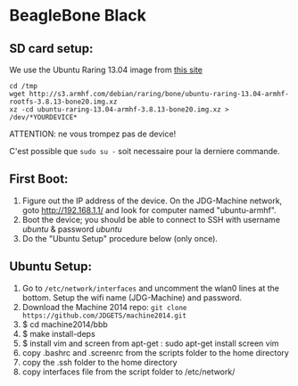 BeagleBone Black
================

SD card setup:
--------------

We use the Ubuntu Raring 13.04 image from [this site](http://www.armhf.com/index.php/download/)

```
cd /tmp
wget http://s3.armhf.com/debian/raring/bone/ubuntu-raring-13.04-armhf-rootfs-3.8.13-bone20.img.xz
xz -cd ubuntu-raring-13.04-armhf-3.8.13-bone20.img.xz > /dev/*YOURDEVICE*
```
ATTENTION: ne vous trompez pas de device!

C'est possible que `sudo su -` soit necessaire pour la derniere commande.

First Boot:
-----------

1. Figure out the IP address of the device. On the JDG-Machine network, goto http://192.168.1.1/ and look for computer named "ubuntu-armhf".
2. Boot the device; you should be able to connect to SSH with username *ubuntu* & password *ubuntu*
3. Do the "Ubuntu Setup" procedure below (only once).

Ubuntu Setup:
-------------

1. Go to `/etc/network/interfaces` and uncomment the wlan0 lines at the bottom. Setup the wifi name (JDG-Machine) and password.
2. Download the Machine 2014 repo: `git clone https://github.com/JDGETS/machine2014.git`
3. $ cd machine2014/bbb
4. $ make install-deps
5. $ install vim and screen from apt-get : sudo apt-get install screen vim
6. copy .bashrc and .screenrc from the scripts folder to the home directory
7. copy the .ssh folder to the home directory
8. copy interfaces file from the script folder to /etc/network/



